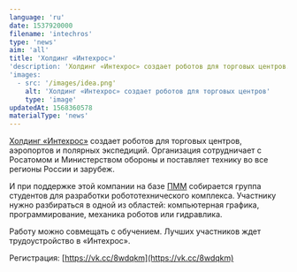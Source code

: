 ```yaml
---
language: 'ru'
date: 1537920000
filename: 'intechros'
type: 'news'
aim: 'all'
title: 'Холдинг «Интехрос»'
'description: 'Холдинг «Интехрос» создает роботов для торговых центров...'
'images:
  - src: '/images/idea.png'
    alt: 'Холдинг «Интехрос» создает роботов для торговых центров'
    type: 'image'
updatedAt: 1568360578
materialType: 'news'
---
```

[Холдинг «Интехрос»](https://vk.com/intehrosclub) создает роботов для торговых центров, аэропортов и полярных экспедиций. Организация сотрудничает с Росатомом и Министерством обороны и поставляет технику во все регионы России и зарубеж.

И при поддержке этой компании на базе [ПММ](https://vk.com/amm_vsu) собирается группа студентов для разработки робототехнического комплекса. Участнику нужно разбираться в одной из областей: компьютерная графика, программирование, механика роботов или гидравлика.

Работу можно совмещать с обучением. Лучших участников ждет трудоустройство в «Интехрос».

Регистрация: [https://vk.cc/8wdqkm](https://vk.cc/8wdqkm)
